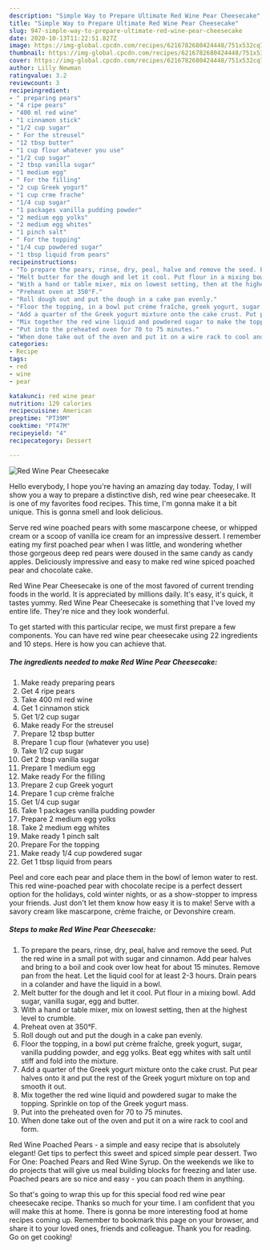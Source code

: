 ```yaml
---
description: "Simple Way to Prepare Ultimate Red Wine Pear Cheesecake"
title: "Simple Way to Prepare Ultimate Red Wine Pear Cheesecake"
slug: 947-simple-way-to-prepare-ultimate-red-wine-pear-cheesecake
date: 2020-10-13T11:22:51.827Z
image: https://img-global.cpcdn.com/recipes/6216782680424448/751x532cq70/red-wine-pear-cheesecake-recipe-main-photo.jpg
thumbnail: https://img-global.cpcdn.com/recipes/6216782680424448/751x532cq70/red-wine-pear-cheesecake-recipe-main-photo.jpg
cover: https://img-global.cpcdn.com/recipes/6216782680424448/751x532cq70/red-wine-pear-cheesecake-recipe-main-photo.jpg
author: Lilly Newman
ratingvalue: 3.2
reviewcount: 3
recipeingredient:
- " preparing pears"
- "4 ripe pears"
- "400 ml red wine"
- "1 cinnamon stick"
- "1/2 cup sugar"
- " For the streusel"
- "12 tbsp butter"
- "1 cup flour whatever you use"
- "1/2 cup sugar"
- "2 tbsp vanilla sugar"
- "1 medium egg"
- " For the filling"
- "2 cup Greek yogurt"
- "1 cup crme frache"
- "1/4 cup sugar"
- "1 packages vanilla pudding powder"
- "2 medium egg yolks"
- "2 medium egg whites"
- "1 pinch salt"
- " For the topping"
- "1/4 cup powdered sugar"
- "1 tbsp liquid from pears"
recipeinstructions:
- "To prepare the pears, rinse, dry, peal, halve and remove the seed. Put the red wine in a small pot with sugar and cinnamon. Add pear halves and bring to a boil and cook over low heat for about 15 minutes. Remove pan from the heat. Let the liquid cool for at least 2-3 hours. Drain pears in a colander and have the liquid in a bowl."
- "Melt butter for the dough and let it cool. Put flour in a mixing bowl. Add sugar, vanilla sugar, egg and butter."
- "With a hand or table mixer, mix on lowest setting, then at the highest level to crumble."
- "Preheat oven at 350°F."
- "Roll dough out and put the dough in a cake pan evenly."
- "Floor the topping, in a bowl put crème fraîche, greek yogurt, sugar, vanilla pudding powder, and egg yolks. Beat egg whites with salt until stiff and fold into the mixture."
- "Add a quarter of the Greek yogurt mixture onto the cake crust. Put pear halves onto it and put the rest of the Greek yogurt mixture on top and smooth it out."
- "Mix together the red wine liquid and powdered sugar to make the topping. Sprinkle on top of the Greek yogurt mass."
- "Put into the preheated oven for 70 to 75 minutes."
- "When done take out of the oven and put it on a wire rack to cool and form."
categories:
- Recipe
tags:
- red
- wine
- pear

katakunci: red wine pear 
nutrition: 129 calories
recipecuisine: American
preptime: "PT39M"
cooktime: "PT47M"
recipeyield: "4"
recipecategory: Dessert

---
```



![Red Wine Pear Cheesecake](https://img-global.cpcdn.com/recipes/6216782680424448/751x532cq70/red-wine-pear-cheesecake-recipe-main-photo.jpg)

Hello everybody, I hope you're having an amazing day today. Today, I will show you a way to prepare a distinctive dish, red wine pear cheesecake. It is one of my favorites food recipes. This time, I'm gonna make it a bit unique. This is gonna smell and look delicious.

Serve red wine poached pears with some mascarpone cheese, or whipped cream or a scoop of vanilla ice cream for an impressive dessert. I remember eating my first poached pear when I was little, and wondering whether those gorgeous deep red pears were doused in the same candy as candy apples. Deliciously impressive and easy to make red wine spiced poached pear and chocolate cake.

Red Wine Pear Cheesecake is one of the most favored of current trending foods in the world. It is appreciated by millions daily. It's easy, it's quick, it tastes yummy. Red Wine Pear Cheesecake is something that I've loved my entire life. They're nice and they look wonderful.


To get started with this particular recipe, we must first prepare a few components. You can have red wine pear cheesecake using 22 ingredients and 10 steps. Here is how you can achieve that.

<!--inarticleads1-->

##### The ingredients needed to make Red Wine Pear Cheesecake:

1. Make ready  preparing pears
1. Get 4 ripe pears
1. Take 400 ml red wine
1. Get 1 cinnamon stick
1. Get 1/2 cup sugar
1. Make ready  For the streusel
1. Prepare 12 tbsp butter
1. Prepare 1 cup flour (whatever you use)
1. Take 1/2 cup sugar
1. Get 2 tbsp vanilla sugar
1. Prepare 1 medium egg
1. Make ready  For the filling
1. Prepare 2 cup Greek yogurt
1. Prepare 1 cup crème fraîche
1. Get 1/4 cup sugar
1. Take 1 packages vanilla pudding powder
1. Prepare 2 medium egg yolks
1. Take 2 medium egg whites
1. Make ready 1 pinch salt
1. Prepare  For the topping
1. Make ready 1/4 cup powdered sugar
1. Get 1 tbsp liquid from pears


Peel and core each pear and place them in the bowl of lemon water to rest. This red wine-poached pear with chocolate recipe is a perfect dessert option for the holidays, cold winter nights, or as a show-stopper to impress your friends. Just don&#39;t let them know how easy it is to make! Serve with a savory cream like mascarpone, crème fraiche, or Devonshire cream. 

<!--inarticleads2-->

##### Steps to make Red Wine Pear Cheesecake:

1. To prepare the pears, rinse, dry, peal, halve and remove the seed. Put the red wine in a small pot with sugar and cinnamon. Add pear halves and bring to a boil and cook over low heat for about 15 minutes. Remove pan from the heat. Let the liquid cool for at least 2-3 hours. Drain pears in a colander and have the liquid in a bowl.
1. Melt butter for the dough and let it cool. Put flour in a mixing bowl. Add sugar, vanilla sugar, egg and butter.
1. With a hand or table mixer, mix on lowest setting, then at the highest level to crumble.
1. Preheat oven at 350°F.
1. Roll dough out and put the dough in a cake pan evenly.
1. Floor the topping, in a bowl put crème fraîche, greek yogurt, sugar, vanilla pudding powder, and egg yolks. Beat egg whites with salt until stiff and fold into the mixture.
1. Add a quarter of the Greek yogurt mixture onto the cake crust. Put pear halves onto it and put the rest of the Greek yogurt mixture on top and smooth it out.
1. Mix together the red wine liquid and powdered sugar to make the topping. Sprinkle on top of the Greek yogurt mass.
1. Put into the preheated oven for 70 to 75 minutes.
1. When done take out of the oven and put it on a wire rack to cool and form.


Red Wine Poached Pears - a simple and easy recipe that is absolutely elegant! Get tips to perfect this sweet and spiced simple pear dessert. Two For One: Poached Pears and Red Wine Syrup. On the weekends we like to do projects that will give us meal building blocks for freezing and later use. Poached pears are so nice and easy - you can poach them in anything. 

So that's going to wrap this up for this special food red wine pear cheesecake recipe. Thanks so much for your time. I am confident that you will make this at home. There is gonna be more interesting food at home recipes coming up. Remember to bookmark this page on your browser, and share it to your loved ones, friends and colleague. Thank you for reading. Go on get cooking!
